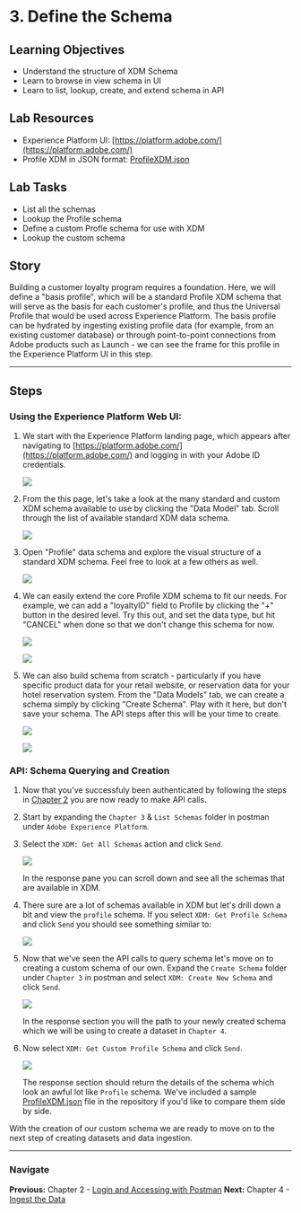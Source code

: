 # 3. Define the Schema

## Learning Objectives

- Understand the structure of XDM Schema
- Learn to browse in view schema in UI
- Learn to list, lookup, create, and extend schema in API

## Lab Resources

- Experience Platform UI: [https://platform.adobe.com/](https://platform.adobe.com/)
- Profile XDM in JSON format: [ProfileXDM.json](/data/profileXDM.json)

## Lab Tasks

- List all the schemas
- Lookup the Profile schema
- Define a custom Profle schema for use with XDM
- Lookup the custom schema

## Story

Building a customer loyalty program requires a foundation. Here, we will define a "basis profile", which will be a standard Profile XDM schema that will serve as the basis for each customer's profile, and thus the Universal Profile that would be used across Experience Platform. The basis profile can be hydrated by ingesting existing profile data (for example, from an existing customer database) or through point-to-point connections from Adobe products such as Launch - we can see the frame for this profile in the Experience Platform UI in this step.

---

## Steps

### Using the Experience Platform Web UI:

1. We start with the Experience Platform landing page, which appears after navigating to [https://platform.adobe.com/](https://platform.adobe.com/) and logging in with your Adobe ID credentials.

	![](/images/chapter-3/ui-1-home.png)

1. From the this page, let's take a look at the many standard and custom XDM schema available to use by clicking the "Data Model" tab. Scroll through the list of available standard XDM data schema.

	![](/images/chapter-3/ui-2-schema.png)

1. Open "Profile" data schema and explore the visual structure of a standard XDM schema. Feel free to look at a few others as well.

	![](/images/chapter-3/ui-3-profile.png)

1. We can easily extend the core Profile XDM schema to fit our needs. For example, we can add a "loyaltyID" field to Profile by clicking the "+" button in the desired level. Try this out, and set the data type, but hit "CANCEL" when done so that we don't change this schema for now.

	![](/images/chapter-3/ui-4-addfield.png)

	![](/images/chapter-3/ui-4-addfield2.png)

1. We can also build schema from scratch - particularly if you have specific product data for your retail website, or reservation data for your hotel reservation system. From the "Data Models" tab, we can create a schema simply by clicking "Create Schema". Play with it here, but don't save your schema. The API steps after this will be your time to create.

	![](/images/chapter-3/ui-5-addschema.png)

	![](/images/chapter-3/ui-6-defineschema.png)


### API: Schema Querying and Creation

1. Now that you've successfuly been authenticated by following the steps in [Chapter 2](/chapters/chapter-2.md) you are now ready to make API calls.
1. Start by expanding the `Chapter 3` & `List Schemas` folder in postman under `Adobe Experience Platform`.
1. Select the `XDM: Get All Schemas` action and click `Send`.

   ![](/images/chapter-3/get_all_schemas.png)

   In the response pane you can scroll down and see all the schemas that are available in XDM.

1. There sure are a lot of schemas available in XDM but let's drill down a bit and view the `profile` schema. If you select `XDM: Get Profile Schema` and click `Send` you should see something similar to:

   ![](/images/chapter-3/get_profile_schema.png)

1. Now that we've seen the API calls to query schema let's move on to creating a custom schema of our own. Expand the `Create Schema` folder under `Chapter 3` in postman and select `XDM: Create New Schema` and click `Send`.

   ![](/images/chapter-3/create_schema.png)

   In the response section you will the path to your newly created schema which we will be using to create a dataset in `Chapter 4`.

1. Now select `XDM: Get Custom Profile Schema` and click `Send`.

   ![](/images/chapter-3/get_custom_profile_schema.png)

   The response section should return the details of the schema which look an awful lot like `Profile` schema. We've included a sample [ProfileXDM.json](/data/profileXDM.json) file in the repository if you'd like to compare them side by side.

With the creation of our custom schema we are ready to move on to the next step of creating datasets and data ingestion.

---

### Navigate

**Previous:** Chapter 2 - [Login and Accessing with Postman](/chapters/chapter-2.md)
**Next:** Chapter 4 - [Ingest the Data](/chapters/chapter-4.md)
